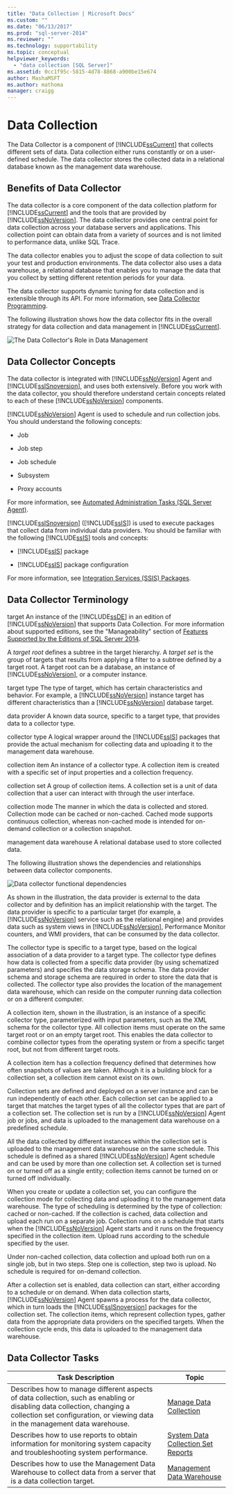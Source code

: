 ```yaml
---
title: "Data Collection | Microsoft Docs"
ms.custom: ""
ms.date: "06/13/2017"
ms.prod: "sql-server-2014"
ms.reviewer: ""
ms.technology: supportability
ms.topic: conceptual
helpviewer_keywords: 
  - "data collection [SQL Server]"
ms.assetid: 0cc1f95c-5815-4d78-8868-a900be15e674
author: MashaMSFT
ms.author: mathoma
manager: craigg
---
```

# Data Collection
  The Data Collector is a component of [!INCLUDE[ssCurrent](../../includes/sscurrent-md.md)] that collects different sets of data. Data collection either runs constantly or on a user-defined schedule. The data collector stores the collected data in a relational database known as the management data warehouse.

## Benefits of Data Collector
 The data collector is a core component of the data collection platform for [!INCLUDE[ssCurrent](../../includes/sscurrent-md.md)] and the tools that are provided by [!INCLUDE[ssNoVersion](../../includes/ssnoversion-md.md)]. The data collector provides one central point for data collection across your database servers and applications. This collection point can obtain data from a variety of sources and is not limited to performance data, unlike SQL Trace.

 The data collector enables you to adjust the scope of data collection to suit your test and production environments. The data collector also uses a data warehouse, a relational database that enables you to manage the data that you collect by setting different retention periods for your data.

 The data collector supports dynamic tuning for data collection and is extensible through its API. For more information, see [Data Collector Programming](../../database-engine/dev-guide/data-collector-programming.md).

 The following illustration shows how the data collector fits in the overall strategy for data collection and data management in [!INCLUDE[ssCurrent](../../includes/sscurrent-md.md)].

 ![The Data Collector's Role in Data Management](../../database-engine/media/datacollectorroleindatastrategy.gif "The Data Collector's Role in Data Management")

## Data Collector Concepts
 The data collector is integrated with [!INCLUDE[ssNoVersion](../../includes/ssnoversion-md.md)] Agent and [!INCLUDE[ssISnoversion](../../includes/ssisnoversion-md.md)], and uses both extensively. Before you work with the data collector, you should therefore understand certain concepts related to each of these [!INCLUDE[ssNoVersion](../../includes/ssnoversion-md.md)] components.

 [!INCLUDE[ssNoVersion](../../includes/ssnoversion-md.md)] Agent is used to schedule and run collection jobs. You should understand the following concepts:

-   Job

-   Job step

-   Job schedule

-   Subsystem

-   Proxy accounts

 For more information, see [Automated Administration Tasks &#40;SQL Server Agent&#41;](../../ssms/agent/sql-server-agent.md).

 [!INCLUDE[ssISnoversion](../../includes/ssisnoversion-md.md)] ([!INCLUDE[ssIS](../../includes/ssis-md.md)]) is used to execute packages that collect data from individual data providers. You should be familiar with the following [!INCLUDE[ssIS](../../includes/ssis-md.md)] tools and concepts:

-   [!INCLUDE[ssIS](../../includes/ssis-md.md)] package

-   [!INCLUDE[ssIS](../../includes/ssis-md.md)] package configuration

 For more information, see [Integration Services &#40;SSIS&#41; Packages](../../integration-services/integration-services-ssis-packages.md).

## Data Collector Terminology
 target
 An instance of the [!INCLUDE[ssDE](../../includes/ssde-md.md)] in an edition of [!INCLUDE[ssNoVersion](../../includes/ssnoversion-md.md)] that supports Data Collection. For more information about supported editions, see the "Manageability" section of [Features Supported by the Editions of SQL Server 2014](../../getting-started/features-supported-by-the-editions-of-sql-server-2014.md).

 A *target root* defines a subtree in the target hierarchy. A *target set* is the group of targets that results from applying a filter to a subtree defined by a target root. A target root can be a database, an instance of [!INCLUDE[ssNoVersion](../../includes/ssnoversion-md.md)], or a computer instance.

 target type
 The type of target, which has certain characteristics and behavior. For example, a [!INCLUDE[ssNoVersion](../../includes/ssnoversion-md.md)] instance target has different characteristics than a [!INCLUDE[ssNoVersion](../../includes/ssnoversion-md.md)] database target.

 data provider
 A known data source, specific to a target type, that provides data to a collector type.

 collector type
 A logical wrapper around the [!INCLUDE[ssIS](../../includes/ssis-md.md)] packages that provide the actual mechanism for collecting data and uploading it to the management data warehouse.

 collection item
 An instance of a collector type. A collection item is created with a specific set of input properties and a collection frequency.

 collection set
 A group of collection items. A collection set is a unit of data collection that a user can interact with through the user interface.

 collection mode
 The manner in which the data is collected and stored. Collection mode can be cached or non-cached. Cached mode supports continuous collection, whereas non-cached mode is intended for on-demand collection or a collection snapshot.

 management data warehouse
 A relational database used to store collected data.

 The following illustration shows the dependencies and relationships between data collector components.

 ![Data collector functional dependencies](../../database-engine/media/dc-functional-dependencies.gif "Data collector functional dependencies")

 As shown in the illustration, the data provider is external to the data collector and by definition has an implicit relationship with the target. The data provider is specific to a particular target (for example, a [!INCLUDE[ssNoVersion](../../includes/ssnoversion-md.md)] service such as the relational engine) and provides data such as system views in [!INCLUDE[ssNoVersion](../../includes/ssnoversion-md.md)], Performance Monitor counters, and WMI providers, that can be consumed by the data collector.

 The collector type is specific to a target type, based on the logical association of a data provider to a target type. The collector type defines how data is collected from a specific data provider (by using schematized parameters) and specifies the data storage schema. The data provider schema and storage schema are required in order to store the data that is collected. The collector type also provides the location of the management data warehouse, which can reside on the computer running data collection or on a different computer.

 A collection item, shown in the illustration, is an instance of a specific collector type, parameterized with input parameters, such as the XML schema for the collector type. All collection items must operate on the same target root or on an empty target root. This enables the data collector to combine collector types from the operating system or from a specific target root, but not from different target roots.

 A collection item has a collection frequency defined that determines how often snapshots of values are taken. Although it is a building block for a collection set, a collection item cannot exist on its own.

 Collection sets are defined and deployed on a server instance and can be run independently of each other. Each collection set can be applied to a target that matches the target types of all the collector types that are part of a collection set. The collection set is run by a [!INCLUDE[ssNoVersion](../../includes/ssnoversion-md.md)] Agent job or jobs, and data is uploaded to the management data warehouse on a predefined schedule.

 All the data collected by different instances within the collection set is uploaded to the management data warehouse on the same schedule. This schedule is defined as a shared [!INCLUDE[ssNoVersion](../../includes/ssnoversion-md.md)] Agent schedule and can be used by more than one collection set. A collection set is turned on or turned off as a single entity; collection items cannot be turned on or turned off individually.

 When you create or update a collection set, you can configure the collection mode for collecting data and uploading it to the management data warehouse. The type of scheduling is determined by the type of collection: cached or non-cached. If the collection is cached, data collection and upload each run on a separate job. Collection runs on a schedule that starts when the [!INCLUDE[ssNoVersion](../../includes/ssnoversion-md.md)] Agent starts and it runs on the frequency specified in the collection item. Upload runs according to the schedule specified by the user.

 Under non-cached collection, data collection and upload both run on a single job, but in two steps. Step one is collection, step two is upload. No schedule is required for on-demand collection.

 After a collection set is enabled, data collection can start, either according to a schedule or on demand. When data collection starts, [!INCLUDE[ssNoVersion](../../includes/ssnoversion-md.md)] Agent spawns a process for the data collector, which in turn loads the [!INCLUDE[ssISnoversion](../../includes/ssisnoversion-md.md)] packages for the collection set. The collection items, which represent collection types, gather data from the appropriate data providers on the specified targets. When the collection cycle ends, this data is uploaded to the management data warehouse.

## Data Collector Tasks

|Task Description|Topic|
|----------------------|-----------|
|Describes how to manage different aspects of data collection, such as enabling or disabling data collection, changing a collection set configuration, or viewing data in the management data warehouse.|[Manage Data Collection](manage-data-collection.md)|
|Describes how to use reports to obtain information for monitoring system capacity and troubleshooting system performance.|[System Data Collection Set Reports](system-data-collection-set-reports.md)|
|Describes how to use the Management Data Warehouse to collect data from a server that is a data collection target.|[Management Data Warehouse](management-data-warehouse.md)|


